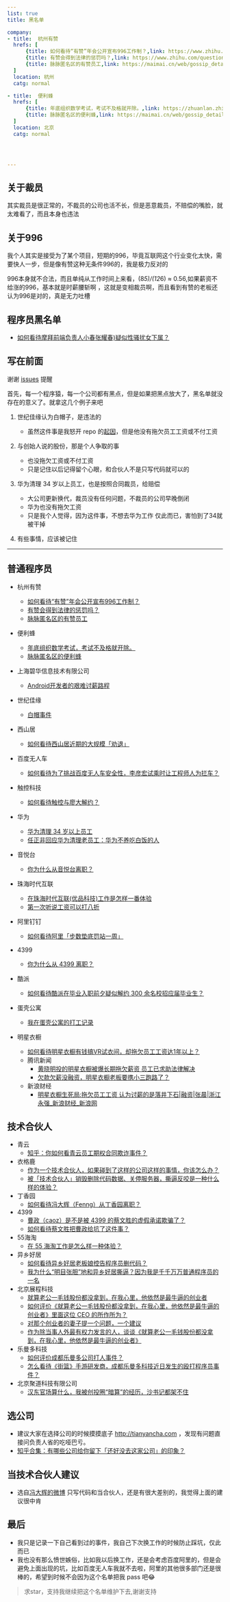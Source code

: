 ```yaml
---
list: true
title: 黑名单

company:
- title:  杭州有赞
  hrefs: [
      {title: 如何看待“有赞”年会公开宣布996工作制？,link: https://www.zhihu.com/question/309428750},
      {title: 有赞会得到法律的惩罚吗？,link: https://www.zhihu.com/question/310419862},
      {title: 脉脉匿名区的有赞员工,link: https://maimai.cn/web/gossip_detail?encode_id=eyJ0eXAiOiJKV1QiLCJhbGciOiJIUzI1NiJ9.eyJpZCI6MTk2MDc3MzAsImlhdCI6MTU0ODY1NDIxOX0.JSAyjakN-V_ZBQfjKxOl3MZKBcV7uLHyPZ1N-1mKXJI}
  ]
  location: 杭州
  catg: normal

- title:  便利蜂
  hrefs: [
      {title: 年底组织数学考试，考试不及格就开除。,link: https://zhuanlan.zhihu.com/p/55856617},
      {title: 脉脉匿名区的便利蜂,link: https://maimai.cn/web/gossip_detail?encode_id=eyJ0eXAiOiJKV1QiLCJhbGciOiJIUzI1NiJ9.eyJpZCI6MTk3MzA4MjAsImlhdCI6MTU0ODY1NDI3OH0.UwkUFUh0wXgox30vxMCYyiRZW1dhzgWZKExIC6PT0V4},
  ]
  location: 北京
  catg: normal




---
```






## 关于裁员

其实裁员是很正常的，不裁员的公司也活不长，但是恶意裁员，不赔偿的嘴脸，就太难看了，而且本身也违法



## 关于996

我个人其实是接受为了某个项目，短期的996，毕竟互联网这个行业变化太快，需要快人一步，但是像有赞这种无条件996的，我是极力反对的

996本身就不合法，而且单纯从工作时间上来看，(8*5)/(12*6) ≈ 0.56,如果薪资不给涨的996，基本就是时薪腰斩啊 ，这就是变相裁员啊，而且看到有赞的老板还认为996是对的，真是无力吐槽




## 程序员黑名单

- [如何看待摩拜前端负责人小春张耀春)疑似性骚扰女下属？](https://www.zhihu.com/question/289146339?from=groupmessage&isappinstalled=0&utm_medium=social&utm_oi=581028265741783040&utm_source=wechat_session)

## 写在前面

谢谢 [issues](https://github.com/shengxinjing/programmer-job-blacklist/issues/20) 提醒

首先，每一个程序猿，每一个公司都有黑点，但是如果把黑点放大了，黑名单就没存在的意义了。就拿这几个例子来吧

1. 世纪佳缘认为白帽子，是违法的
   - 虽然这件事是我怒开 repo 的[起因](https://www.zhihu.com/question/47775182)，但是他没有拖欠员工工资或不付工资

2. 与创始人说的股份，那是个人争取的事
   - 也没拖欠工资或不付工资
   - 只是记住以后记得留个心眼，和合伙人不是只写代码就可以的
3. 华为清理 34 岁以上员工，也是按照合同裁员，给赔偿
   - 大公司更新换代，裁员没有任何问题，不裁员的公司早晚倒闭
   - 华为也没有拖欠工资
   - 只是我个人觉得，因为这件事，不想去华为工作 仅此而已，害怕到了34就被干掉
4. 有些事情，应该被记住

------

## 普通程序员

- 杭州有赞
    - [如何看待“有赞”年会公开宣布996工作制？](https://www.zhihu.com/question/309428750)
    - [有赞会得到法律的惩罚吗？](https://www.zhihu.com/question/310419862)
    - [脉脉匿名区的有赞员工](https://maimai.cn/web/gossip_detail?encode_id=eyJ0eXAiOiJKV1QiLCJhbGciOiJIUzI1NiJ9.eyJpZCI6MTk2MDc3MzAsImlhdCI6MTU0ODY1NDIxOX0.JSAyjakN-V_ZBQfjKxOl3MZKBcV7uLHyPZ1N-1mKXJI)
- 便利蜂
    - [年底组织数学考试，考试不及格就开除。](https://zhuanlan.zhihu.com/p/55856617)
    - [脉脉匿名区的便利蜂](https://maimai.cn/web/gossip_detail?encode_id=eyJ0eXAiOiJKV1QiLCJhbGciOiJIUzI1NiJ9.eyJpZCI6MTk3MzA4MjAsImlhdCI6MTU0ODY1NDI3OH0.UwkUFUh0wXgox30vxMCYyiRZW1dhzgWZKExIC6PT0V4)
- 上海碧华信息技术有限公司
  - [Android开发者的艰难讨薪路程](https://juejin.im/post/59bb3de35188257e7a427a6d)
- 世纪佳缘
  - [白帽事件](https://www.zhihu.com/question/47775182)
- 西山居
  - [如何看待西山居近期的大规模「劝退」](https://www.zhihu.com/question/40739038)


- 百度无人车
  - [如何看待为了挑战百度无人车安全性，李彦宏试乘时让工程师人为拦车？](https://www.zhihu.com/question/52768740?sort=created)
- 触控科技
  - [如何看待触控与廖大解约？](https://www.zhihu.com/question/55756584/answer/146106517)
- 华为
  - [华为清理 34 岁以上员工](https://www.zhihu.com/question/55618811)
  - [任正非回应华为清理老员工：华为不养吃白饭的人](http://www.williamlong.info/archives/4894.html)
- 音悦台
  - [你为什么从音悦台离职？](https://www.zhihu.com/question/22461542)
- 珠海时代互联
  - [在珠海时代互联(优品科技)工作是怎样一番体验](https://www.zhihu.com/question/54987066)
  - [第一次听说工资可以打八折](https://www.v2ex.com/t/348047#reply50)
- 阿里钉钉
  - [如何看待阿里「步数垫底罚站一周」](https://www.zhihu.com/question/57732499)
- 4399
  - [你为什么从 4399 离职？](https://www.zhihu.com/question/22048775)
- 酷派
  - [如何看待酷派在毕业入职前夕疑似解约 300 余名校招应届毕业生？](https://www.zhihu.com/question/59878776)  
- 蛋壳公寓
  - [我在蛋壳公寓的打工记录](https://zhuanlan.zhihu.com/p/27831054)
- 明星衣橱
  - [如何看待明星衣橱有钱搞VR试衣间，却拖欠员工工资达1年以上？](https://maimai.cn/article/topic?id=21179)
  - 腾讯新闻
    - [黄晓明投的明星衣橱被爆长期拖欠薪资 员工已求助法律解决](https://xw.qq.com/tech/20170904089402/TEC2017090408940200)
    - [欠款欠薪没融资，明星衣橱老板要携小三跑路了？](https://xw.qq.com/cmsid/20170906A02KJP00)
  - 新浪财经
    - [明星衣橱生死局:拖欠员工工资 认为讨薪的是落井下石|融资|张晨|浙江永强_新浪财经_新浪网](http://finance.sina.com.cn/chanjing/gsnews/2017-09-26/doc-ifymenmt6937590.shtml)

## 技术合伙人

- 青云
  - [知乎：你如何看青云员工期权合同欺诈事件？](https://www.zhihu.com/question/47442360)
- 衣格鹿
  - [作为一个技术合伙人，如果碰到了这样的公司这样的事情，你该怎么办？](https://www.zhihu.com/question/38295860/answer/75732778)
  - [被「技术合伙人」销毁删除代码数据、关停服务器，撕逼反咬是一种什么样的体验？](https://www.zhihu.com/question/38333196/answer/75901815)
- 丁香园
  - [如何看待冯大辉（Fenng）从丁香园离职？](https://www.zhihu.com/question/48607258)
- 4399
  - [曹政（caoz）是不是被 4399 的蔡文胜的虚假承诺欺骗了？](https://www.zhihu.com/question/23552172)
  - [如何看待蔡文胜把曹政给坑了这件事？](https://www.zhihu.com/question/23554339)
- 55海淘
  - [在 55 海淘工作是怎么样一种体验？](https://www.zhihu.com/question/43651618)
- 异乡好居
  - [如何看待异乡好居老板娘控告程序员删代码？](https://www.zhihu.com/question/46294596)
  - [我为什么“明目张胆”地和异乡好居撕逼？因为我是千千万万普通程序员的一名](https://zhuanlan.zhihu.com/p/20907546)
- 北京展程科技
  - [就算老公一毛钱股份都没拿到，在我心里，他依然是最牛逼的创业者](http://mp.weixin.qq.com/s/C5aDa0pzoUGk6_4q-qKCaQ)
  - [如何评价《就算老公一毛钱股份都没拿到，在我心里，他依然是最牛逼的创业者》里面这位 CEO 的所作所为？](https://www.zhihu.com/question/56175498)
  - [对那个创业者的妻子提一个问题，一个建议](https://mp.weixin.qq.com/s?__biz=MzA3MjA4MDI5OQ==&mid=2651728497&idx=1&sn=4a44f4da1c8450aafdd59608d1ccfe97&key=ffe67a077c969a8bcd4e189116725132332291db2178c0be737bc6ebbe76b14b33eeeb9feb29c85e37e04b8914fc96f0b3df454d6d557560d886a43cbd6c43fbc9beade7732f6df78c8485a2f7d01aaf&ascene=0&uin=MTA1MTg0NzQ0MA%3D%3D&devicetype=iMac+MacBookPro8%2C1+OSX+OSX+10.11.6+build(15G1217)&version=12010210&nettype=WIFI&fontScale=100&pass_ticket=s6mb9CuZGxkN8n8xyrkfgTaSA%2FlrAhiGOafJkPjKj5Hy0YaGkmuwxc5%2B1DGanVEN)
  - [作为除当事人外最有权力发言的人，谈谈《就算老公一毛钱股份都没拿到，在我心里，他依然是最牛逼的创业者》](https://mp.weixin.qq.com/s?__biz=MzUyMDAwOTUwMA==&mid=2247483654&idx=1&sn=9694290fbec136b4db8ca96aaaae1610&key=ce5474c1928dba09e4eff02c16454389d8599a9d326d5d4afb783846e1c1734b3712a9ae998194fa10745212d2542b2ecd067168a2b7b09826236d58b0930a59c0f525fc54e3aed6903ac50943b387d6&ascene=0&uin=MTA1MTg0NzQ0MA%3D%3D&devicetype=iMac+MacBookPro8%2C1+OSX+OSX+10.11.6+build(15G1217)&version=12010210&nettype=WIFI&fontScale=100&pass_ticket=s6mb9CuZGxkN8n8xyrkfgTaSA%2FlrAhiGOafJkPjKj5Hy0YaGkmuwxc5%2B1DGanVEN)
- 乐曼多科技
  - [如何评价成都乐曼多公司打人事件？](https://www.zhihu.com/question/56707020)
  - [怎么看待《街篮》手游研发商，成都乐曼多科技近日发生的殴打程序员事件？](https://www.zhihu.com/question/56705233)
- 北京聚道科技有限公司
  - [汉东官场算什么，我被创投圈“暗算”的经历，沙书记都架不住](http://weibo.com/ttarticle/p/show?id=2309404098747628943708)


## 选公司

- 建议大家在选择公司的时候摸摸底子 http://tianyancha.com ，发现有问题直接问负责人省的吃哑巴亏。
- [知乎合集：有哪些公司给你留下「还好没去这家公司」的印象？](https://www.zhihu.com/question/38718862)

## 当技术合伙人建议

- 选自[冯大辉的微博](http://weibo.com/1577826897/EwLWXoxtG) 只写代码和当合伙人，还是有很大差别的，我觉得上面的建议很中肯

## 最后

- 我只是记录一下自己看到过的事件，我自己下次换工作的时候防止踩坑，仅此而已
- 我也没有那么愤世嫉俗，比如我以后换工作，还是会考虑百度阿里的，但是会避免上面出现的坑，比如百度无人车我就不去啦，阿里的其他很多部门还是很棒的，希望到时候不会因为这个名单把我 pass 吧:joy:

> 求star，支持我继续把这个名单维护下去,谢谢支持

